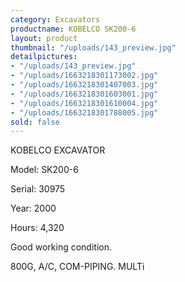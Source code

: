```yaml
---
category: Excavators
productname: KOBELCO SK200-6
layout: product
thumbnail: "/uploads/143_preview.jpg"
detailpictures:
- "/uploads/143_preview.jpg"
- "/uploads/1663218301173002.jpg"
- "/uploads/1663218301407003.jpg"
- "/uploads/1663218301603001.jpg"
- "/uploads/1663218301610004.jpg"
- "/uploads/1663218301788005.jpg"
sold: false
---
```


KOBELCO EXCAVATOR 

Model: SK200-6

Serial: 30975

Year: 2000

Hours: 4,320

Good working condition.

800G, A/C, COM-PIPING. MULTi



